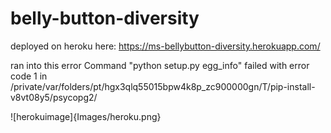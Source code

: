 # belly-button-diversity

deployed on heroku here: 
https://ms-bellybutton-diversity.herokuapp.com/


ran into this error
Command "python setup.py egg_info" failed with error code 1 in /private/var/folders/pt/hgx3qlq55015bpw4k8p_zc900000gn/T/pip-install-v8vt08y5/psycopg2/


![herokuimage]{Images/heroku.png}
